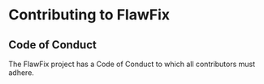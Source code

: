 # Contributing to FlawFix

## Code of Conduct

The FlawFix project has a Code of Conduct
to which all contributors must adhere.
